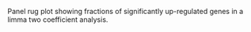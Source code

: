 Panel rug plot showing fractions of significantly up-regulated genes in a
limma two coefficient analysis.
